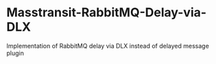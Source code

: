 # Masstransit-RabbitMQ-Delay-via-DLX
Implementation of RabbitMQ delay via DLX instead of delayed message plugin

